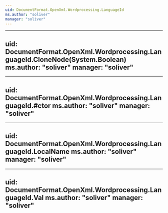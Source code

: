 ```yaml
---
uid: DocumentFormat.OpenXml.Wordprocessing.LanguageId
ms.author: "soliver"
manager: "soliver"
---
```


---
uid: DocumentFormat.OpenXml.Wordprocessing.LanguageId.CloneNode(System.Boolean)
ms.author: "soliver"
manager: "soliver"
---

---
uid: DocumentFormat.OpenXml.Wordprocessing.LanguageId.#ctor
ms.author: "soliver"
manager: "soliver"
---

---
uid: DocumentFormat.OpenXml.Wordprocessing.LanguageId.LocalName
ms.author: "soliver"
manager: "soliver"
---

---
uid: DocumentFormat.OpenXml.Wordprocessing.LanguageId.Val
ms.author: "soliver"
manager: "soliver"
---
